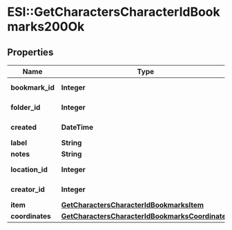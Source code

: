 # ESI::GetCharactersCharacterIdBookmarks200Ok

## Properties
Name | Type | Description | Notes
------------ | ------------- | ------------- | -------------
**bookmark_id** | **Integer** | bookmark_id integer | 
**folder_id** | **Integer** | folder_id integer | [optional] 
**created** | **DateTime** | created string | 
**label** | **String** | label string | 
**notes** | **String** | notes string | 
**location_id** | **Integer** | location_id integer | 
**creator_id** | **Integer** | creator_id integer | 
**item** | [**GetCharactersCharacterIdBookmarksItem**](GetCharactersCharacterIdBookmarksItem.md) |  | [optional] 
**coordinates** | [**GetCharactersCharacterIdBookmarksCoordinates**](GetCharactersCharacterIdBookmarksCoordinates.md) |  | [optional] 


